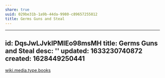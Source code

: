 ```yaml
---
share: true
uuid: 029be31b-1a9b-44da-9980-c89657255812
title: Germs Guns and Steal
---
```

---
id: DqsJwLJvkIPMIEo98msMH
title: Germs Guns and Steal
desc: ''
updated: 1633230740872
created: 1628449250441
---

[wiki.media.type.books](/a3a80e28-c537-4091-a06f-3d20f44ec6a2)